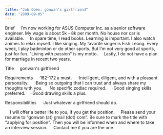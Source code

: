 ```yaml
---
title: "Job Open: gonwan's girlfriend"
date: "2009-09-05"
---
```


Brief     I'm now working for ASUS Computer Inc. as a senior software engineer. My wage is about 5k - 8k per month. No house nor car is available.     In spare time, I read books. Learning is important. I also watch animes to relax myself. I like singing. My favorite singer is Fish Leong. Every week, I play badminton or do other sports. But I'm not very good at sports, just for fun. "Living with passion" is my motto.     Lastly, I do not have a plan for marriage in recent two years.

Title     gonwan's girlfriend

Requirements     ·162-172 a must.     ·Intelligent, diligent, and with a pleasant personality.     ·Being so outgoing that I can trust and always share my thoughts with you.     ·No specific zodiac required.     ·Good singing skills preferred.     ·Good drawing skills a plus.

Responsibilities     ·Just whatever a girlfriend should do.

    I will offer a better life to you, if you get the position.     Please send your resume to "gonwan (at) gmail (dot) com". Be sure to mark the title with "applying for position". Then you will be informed when and where to take an interview session.     Contact me if you are the one.
